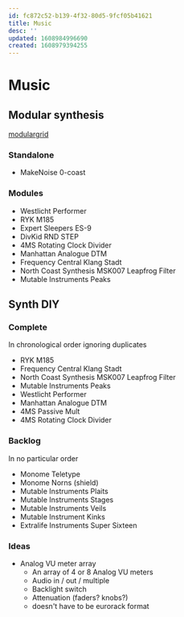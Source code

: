 ```yaml
---
id: fc872c52-b139-4f32-80d5-9fcf05b41621
title: Music
desc: ''
updated: 1608984996690
created: 1608979394255
---
```

# Music

## Modular synthesis

[modulargrid](https://www.modulargrid.net/e/racks/command_center/153381)

### Standalone

- MakeNoise 0-coast

### Modules

- Westlicht Performer
- RYK M185
- Expert Sleepers ES-9
- DivKid RND STEP
- 4MS Rotating Clock Divider
- Manhattan Analogue DTM
- Frequency Central Klang Stadt
- North Coast Synthesis MSK007 Leapfrog Filter
- Mutable Instruments Peaks

## Synth DIY

### Complete

In chronological order ignoring duplicates

- RYK M185
- Frequency Central Klang Stadt
- North Coast Synthesis MSK007 Leapfrog Filter
- Mutable Instruments Peaks
- Westlicht Performer
- Manhattan Analogue DTM
- 4MS Passive Mult
- 4MS Rotating Clock Divider

### Backlog

In no particular order

- Monome Teletype
- Monome Norns (shield)
- Mutable Instruments Plaits
- Mutable Instruments Stages
- Mutable Instruments Veils
- Mutable Instrument Kinks
- Extralife Instruments Super Sixteen

### Ideas

- Analog VU meter array
    - An array of 4 or 8 Analog VU meters
    - Audio in / out / multiple
    - Backlight switch
    - Attenuation (faders? knobs?)
    - doesn't have to be eurorack format